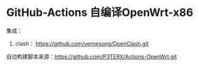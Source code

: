 # GitHub-Actions 自编译OpenWrt-x86 

集成： 

1. clash： https://github.com/vernesong/OpenClash.git

   

自动构建脚本来源：https://github.com/P3TERX/Actions-OpenWrt.git

